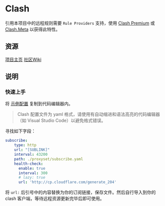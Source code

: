 # Clash

引用本项目中的远程规则需要 `Rule Providers` 支持，使用 [Clash Premium](https://github.com/Dreamacro/clash/releases/tag/premium) 或 [Clash.Meta](https://github.com/MetaCubeX/Clash.Meta) 以获得此特性。

## 资源
[项目主页](https://github.com/Dreamacro/clash) [社区Wiki](https://lancellc.gitbook.io/clash)

## 说明

### 快速上手

将 [示例配置](https://raw.githubusercontent.com/Sestea/Profiles/beta/Config/Clash/config.yaml) 复制到代码编辑器内。

> Clash 配置文件为 yaml 格式，请使用有自动缩进和语法高亮的代码编辑器（如 Visual Studio Code）以避免格式错误。 

寻找如下字段：

```yaml
subscribe:
    type: http
    url: "[SUBLINK]"
    interval: 43200
    path: ./proxyset/subscribe.yaml
    health-check:
      enable: true
      interval: 300
      # lazy: true
      url: 'http://cp.cloudflare.com/generate_204'
```

将 `url:` 后引号中的内容替换为你的订阅链接，保存文件。然后自行导入到你的 clash 客户端，等待远程资源更新完毕后即可使用。
